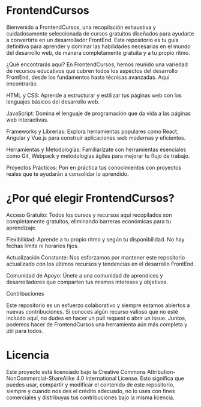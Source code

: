 # FrontendCursos
Bienvenido a FrontendCursos, una recopilación exhaustiva y cuidadosamente seleccionada de cursos gratuitos diseñados para ayudarte a convertirte en un desarrollador FrontEnd. Este repositorio es tu guía definitiva para aprender y dominar las habilidades necesarias en el mundo del desarrollo web, de manera completamente gratuita y a tu propio ritmo.

¿Qué encontrarás aquí?
En FrontendCursos, hemos reunido una variedad de recursos educativos que cubren todos los aspectos del desarrollo FrontEnd, desde los fundamentos hasta técnicas avanzadas. Aquí encontrarás:

HTML y CSS: Aprende a estructurar y estilizar tus páginas web con los lenguajes básicos del desarrollo web.

JavaScript: Domina el lenguaje de programación que da vida a las páginas web interactivas.

Frameworks y Librerías: Explora herramientas populares como React, Angular y Vue.js para construir aplicaciones web modernas y eficientes.

Herramientas y Metodologías: Familiarízate con herramientas esenciales como Git, Webpack y metodologías ágiles para mejorar tu flujo de trabajo.

Proyectos Prácticos: Pon en práctica tus conocimientos con proyectos reales que te ayudarán a consolidar lo aprendido.

# ¿Por qué elegir FrontendCursos?

Acceso Gratuito: Todos los cursos y recursos aquí recopilados son completamente gratuitos, eliminando barreras económicas para tu aprendizaje.

Flexibilidad: Aprende a tu propio ritmo y según tu disponibilidad. No hay fechas límite ni horarios fijos.

Actualización Constante: Nos esforzamos por mantener este repositorio actualizado con los últimos recursos y tendencias en el desarrollo FrontEnd.

Comunidad de Apoyo: Únete a una comunidad de aprendices y desarrolladores que comparten tus mismos intereses y objetivos.

Contribuciones

Este repositorio es un esfuerzo colaborativo y siempre estamos abiertos a nuevas contribuciones. Si conoces algún recurso valioso que no esté incluido aquí, no dudes en hacer un pull request o abrir un issue. Juntos, podemos hacer de FrontendCursos una herramienta aún más completa y útil para todos.

# Licencia

Este proyecto está licenciado bajo la Creative Commons Attribution-NonCommercial-ShareAlike 4.0 International License. Esto significa que puedes usar, compartir y modificar el contenido de este repositorio, siempre y cuando nos des el crédito adecuado, no lo uses con fines comerciales y distribuyas tus contribuciones bajo la misma licencia.
